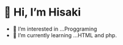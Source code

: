  # 👋 Hi, I’m Hisaki
- 👀 I’m interested in ...Proggraming
- 🌱 I’m currently learning ...HTML and php.

<!---
Hisaki714/Hisaki714 is a ✨ special ✨ repository because its `README.md` (this file) appears on your GitHub profile.
You can click the Preview link to take a look at your changes.
--->
